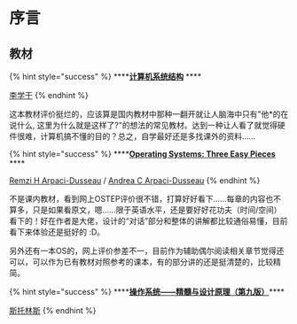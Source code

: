 # 序言

## 教材

{% hint style="success" %}
\*\*\*\*[**计算机系统结构**](https://book.douban.com/subject/10426679/) ****

[李学干](https://book.douban.com/search/%E6%9D%8E%E5%AD%A6%E5%B9%B2)
{% endhint %}

这本教材评价挺烂的，应该算是国内教材中那种一翻开就让人脑海中只有"他\*的在说什么, 这里为什么就是这样了?"的想法的常见教材。达到一种让人看了就觉得硬件很难，计算机搞不懂的目的？总之，自学最好还是多找课外的资料……

{% hint style="success" %}
\*\*\*\*[**Operating Systems: Three Easy Pieces**](https://book.douban.com/subject/34994608/) ****

 [Remzi H Arpaci-Dusseau](https://book.douban.com/search/Remzi%20H%20Arpaci-Dusseau) / [Andrea C Arpaci-Dusseau](https://book.douban.com/search/Andrea%20C%20Arpaci-Dusseau)
{% endhint %}

不是课内教材，看到网上OSTEP评价很不错，打算好好看下……每章的内容也不算多，只是如果看原文，嗯……限于英语水平，还是要好好花功夫（时间/空间）看下的！好在作者是大佬，设计的“对话”部分和整体的讲解都比较通俗易懂，目前看下来体验还是挺好的 :D。

另外还有一本OS的，网上评价参差不一，目前作为辅助偶尔阅读相关章节觉得还可以，可以作为已有教材对照参考的课本，有的部分讲的还是挺清楚的，比较精简。

{% hint style="success" %}
\*\*\*\*[**操作系统――精髓与设计原理（第九版）**](https://book.douban.com/subject/35171480/)\*\*\*\*

 [斯托林斯](https://book.douban.com/search/%E6%96%AF%E6%89%98%E6%9E%97%E6%96%AF)
{% endhint %}



